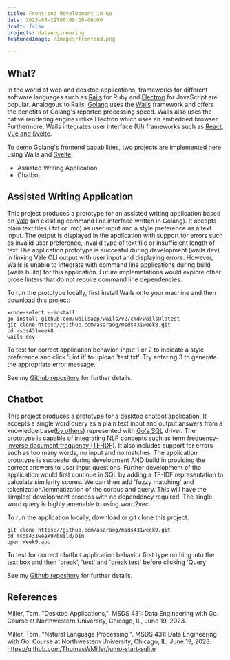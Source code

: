 ```yaml
---
title: Front-end development in Go
date: 2023-08-22T00:09:00-06:00
draft: false
projects: dataengineering
featuredImage: /images/frontend.png

---
```


## What?

In the world of web and desktop applications, frameworks for different software languages such as [Rails](https://rubyonrails.org/) for Ruby and [Electron](https://www.electronjs.org/) for JavaScript are popular. Analogous to Rails, [Golang](https://go.dev/) uses the [Wails](https://wails.io/) framework and offers the benefits of Golang's reported processing speed. Wails also uses the native rendering engine unlike Electron which uses an embedded browser. Furthermore, Wails integrates user interface (UI) frameworks such as [React, Vue and Svelte](https://wails.io/docs/community/templates/).

To demo Golang's frontend capabilities, two projects are implemented here using Wails and [Svelte](https://svelte.dev/repl/hello-world):
- Assisted Writing Application
- Chatbot

## Assisted Writing Application
This project produces a prototype for an assisted writing application based on [Vale](https://vale.sh/) (an exisiting command line interface written in Golang).  It accepts plain text files (.txt or .md) as user input and a style preference as a text input. The output is displayed in the application with support for errors such as invalid user preference, invalid type of text file or insufficient length of text.The application prototype is succesful during development (wails dev) in linking Vale CLI output with user input and displaying errors. However, Wails is unable to integrate with command line applications during build (wails build) for this application. Future implemntations would explore other prose linters that do not require command line dependencies.

To run the prototype locally, first install Wails onto your machine and then download this project:
```
xcode-select --install
go install github.com/wailsapp/wails/v2/cmd/wails@latest
git clone https://github.com/asaraog/msds431week8.git
cd msds431week8
wails dev
```
To test for correct application behavior, input 1 or 2 to indicate a style preference and click 'Lint it' to upload 'test.txt'. Try entering 3 to generate the appropriate error message.

See my [Github repository](https://github.com/asaraog/msds431week8) for further details.

## Chatbot
This project produces a prototype for a desktop chatbot application. It accepts a single word query as a plain text input and output answers from a knowledge base([by others](https://github.com/ThomasWMiller/jump-start-sqlite/blob/main/QandA.csv)) represented with [Go's SQL](https://github.com/mattn/go-sqlite3) driver. The prototype is capable of integrating NLP concepts such as [term frequency-inverse document frequency (TF-IDF)](https://yi-wang-2005.medium.com/nlp-in-sql-word-vectors-82dffc908423). It also includes support for errors such as too many words, no input and no matches. The application prototype is succesful during development AND build in providing the correct answers to user input questions. Further development of the application would first continue in SQL by adding a TF-IDF representation to calculate similarity scores. We can then add 'fuzzy matching' and tokenization/lemmatization of the corpus and query. This will have the simplest development process with no dependency required. The single word query is highly amenable to using word2vec.

To run the application locally, download or git clone this project:
```
git clone https://github.com/asaraog/msds431week9.git
cd msds431week9/build/bin
open Week9.app
```
To test for correct chatbot application behavior first type nothing into the text box and then 'break', 'test' and 'break test' before clicking 'Query'

See my [Github repository](https://github.com/asaraog/msds431week9) for further details.

## References

Miller, Tom. "Desktop Applications,". MSDS 431: Data Engineering with Go. Course at Northwestern University, Chicago, IL, June 19, 2023.

Miller, Tom. "Natural Language Processing,". MSDS 431: Data Engineering with Go. Course at Northwestern University, Chicago, IL, June 19, 2023.
https://github.com/ThomasWMiller/jump-start-sqlite